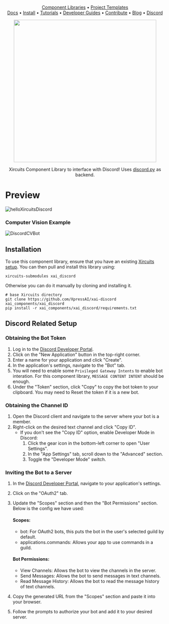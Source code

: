 
<p align="center">
  <a href="https://github.com/XpressAI/xircuits/tree/master/xai_components#xircuits-component-library-list">Component Libraries</a> •
  <a href="https://github.com/XpressAI/xircuits/tree/master/project-templates#xircuits-project-templates-list">Project Templates</a>
  <br>
  <a href="https://xircuits.io/">Docs</a> •
  <a href="https://xircuits.io/docs/Installation">Install</a> •
  <a href="https://xircuits.io/docs/category/tutorials">Tutorials</a> •
  <a href="https://xircuits.io/docs/category/developer-guide">Developer Guides</a> •
  <a href="https://github.com/XpressAI/xircuits/blob/master/CONTRIBUTING.md">Contribute</a> •
  <a href="https://www.xpress.ai/blog/">Blog</a> •
  <a href="https://discord.com/invite/vgEg2ZtxCw">Discord</a>
</p>

<p align="center">
<img src="https://user-images.githubusercontent.com/68586800/232997216-5248081f-86a4-484d-bc87-78ee19f6d255.png" width="450"/>
</p>



<p align="center">Xircuits Component Library to interface with Discord! Uses <a href="https://github.com/Rapptz/discord.py">discord.py</a> as backend.
</p>

# Preview

![helloXircuitsDiscord](https://user-images.githubusercontent.com/68586800/232559150-593258f0-dfd7-43d5-9afa-069210bd6787.gif)

### Computer Vision Example
![DiscordCVBot](https://user-images.githubusercontent.com/68586800/232880388-0a999fa2-f9cf-40df-be51-73601afc8963.gif)


## Installation

To use this component library, ensure that you have an existing [Xircuits setup](https://xircuits.io/docs/main/Installation). You can then pull and install this library using:

```
xircuits-submodules xai_discord
```

Otherwise you can do it manually by cloning and installing it.

```
# base Xircuits directory
git clone https://github.com/XpressAI/xai-discord xai_components/xai_discord
pip install -r xai_components/xai_discord/requirements.txt
```



## Discord Related Setup

### Obtaining the Bot Token

1. Log in to the [Discord Developer Portal](https://discord.com/developers/applications).
2. Click on the "New Application" button in the top-right corner.
3. Enter a name for your application and click "Create".
4. In the application's settings, navigate to the "Bot" tab.
5. You will need to enable some `Privileged Gateway Intents` to enable bot interation. For this component library, `MESSAGE CONTENT INTENT` should be enough.
6. Under the "Token" section, click "Copy" to copy the bot token to your clipboard. You may need to Reset the token if it is a new bot.

### Obtaining the Channel ID

1. Open the Discord client and navigate to the server where your bot is a member.
2. Right-click on the desired text channel and click "Copy ID".
   - If you don't see the "Copy ID" option, enable Developer Mode in Discord:
     1. Click the gear icon in the bottom-left corner to open "User Settings".
     2. In the "App Settings" tab, scroll down to the "Advanced" section.
     3. Toggle the "Developer Mode" switch.

### Inviting the Bot to a Server

1. In the [Discord Developer Portal](https://discord.com/developers/applications), navigate to your application's settings.
2. Click on the "OAuth2" tab.
3. Update the "Scopes" section and then the "Bot Permissions" section. Below is the config we have used:

    #### Scopes:

    - bot: For OAuth2 bots, this puts the bot in the user's selected guild by default.
    - applications.commands: Allows your app to use commands in a guild.

    #### Bot Permissions:

    - View Channels: Allows the bot to view the channels in the server.
    - Send Messages: Allows the bot to send messages in text channels.
    - Read Message History: Allows the bot to read the message history of text channels.

4. Copy the generated URL from the "Scopes" section and paste it into your browser.
5. Follow the prompts to authorize your bot and add it to your desired server.
